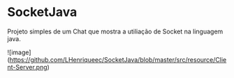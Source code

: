 # SocketJava
Projeto simples de um Chat que mostra a utiliação de Socket na linguagem java.


![image] (https://github.com/LHenriqueec/SocketJava/blob/master/src/resource/Client-Server.png)
